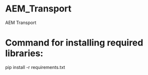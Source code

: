 # AEM_Transport
AEM Transport

# Command for installing required libraries:

pip install -r requirements.txt